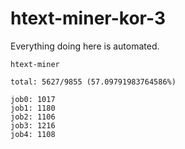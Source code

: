 # htext-miner-kor-3

Everything doing here is automated.

```
htext-miner

total: 5627/9855 (57.09791983764586%)

job0: 1017
job1: 1180
job2: 1106
job3: 1216
job4: 1108
```